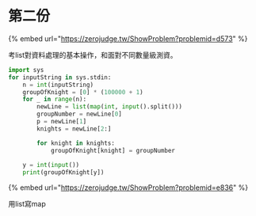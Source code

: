 # 第二份

{% embed url="https://zerojudge.tw/ShowProblem?problemid=d573" %}

考list對資料處理的基本操作，和面對不同數量級測資。

```python
import sys
for inputString in sys.stdin:
    n = int(inputString)
    groupOfKnight = [0] * (100000 + 1)
    for _ in range(n):
        newLine = list(map(int, input().split()))
        groupNumber = newLine[0]
        p = newLine[1]
        knights = newLine[2:]

        for knight in knights:
            groupOfKnight[knight] = groupNumber
            
    y = int(input())
    print(groupOfKnight[y])
```

{% embed url="https://zerojudge.tw/ShowProblem?problemid=e836" %}

用list寫map

